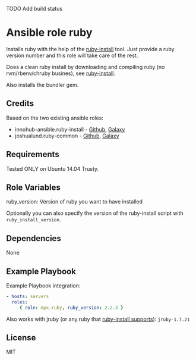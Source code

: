 TODO Add build status

# Ansible role ruby

Installs ruby with the help of the [ruby-install](https://github.com/postmodern/ruby-install) tool. Just provide a ruby version
number and this role will take care of the rest.

Does a clean ruby install by downloading and compiling ruby (no rvm/rbenv/chruby busines),
see [ruby-install](https://github.com/postmodern/ruby-install).

Also installs the bundler gem.

## Credits
Based on the two existing ansible roles:
* innohub-ansible.ruby-install - [Github](https://github.com/innohub-ansible/ruby-install), [Galaxy](https://galaxy.ansible.com/list#/roles/1766)
* joshualund.ruby-common - [Github](https://github.com/jlund/ansible-ruby-common), [Galaxy](https://galaxy.ansible.com/list#/roles/143)

## Requirements
Tested ONLY on Ubuntu 14.04 Trusty.

## Role Variables
ruby_version: Version of ruby you want to have installed

Optionally you can also specify the version of the ruby-install script
with `ruby_install_version`.

## Dependencies
None

## Example Playbook
Example Playbook integration:
```yaml
- hosts: servers
  roles:
     { role: mpx.ruby, ruby_version: 2.2.3 }
```
Also works with jruby (or any ruby that [ruby-install supports](https://github.com/postmodern/ruby-install/blob/master/README.md)): `jruby-1.7.21`

## License
MIT
